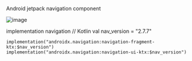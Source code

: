 Android jetpack navigation component

![image](https://github.com/3mohamed-abdelfattah/Navigation/assets/142848460/c6fd2db1-d296-4a2c-9299-383e905e6262)



implementation navigation
    // Kotlin
    val nav_version = "2.7.7"

    implementation("androidx.navigation:navigation-fragment-ktx:$nav_version")
    implementation("androidx.navigation:navigation-ui-ktx:$nav_version")
